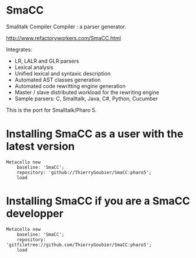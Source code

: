 SmaCC
=====

Smalltalk Compiler Compiler : a parser generator.

http://www.refactoryworkers.com/SmaCC.html

Integrates:
- LR, LALR and GLR parsers
- Lexical analysis
- Unified lexical and syntaxic description
- Automated AST classes generation
- Automated code rewritting engine generation
- Master / slave distributed workload for the rewriting engine
- Sample parsers: C, Smalltalk, Java, C#, Python, Cucumber

This is the port for Smalltalk/Pharo 5.

Installing SmaCC as a user with the latest version
=====
```smalltalk
Metacello new
    baseline: 'SmaCC';
    repository: 'github://ThierryGoubier/SmaCC:pharo5';
    load
```

Installing SmaCC if you are a SmaCC developper
=====

```smalltalk
Metacello new
	baseline: 'SmaCC';
	repository: 'gitfiletree://github.com/ThierryGoubier/SmaCC:pharo5';
	load
```
